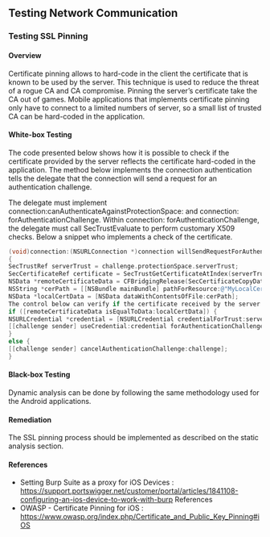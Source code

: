 ## Testing Network Communication

### Testing SSL Pinning

#### Overview

Certificate pinning allows to hard-code in the client the certificate that is known to be used by the server. This technique is used to reduce the threat of a rogue CA and CA compromise. Pinning the server’s certificate take the CA out of games. Mobile applications that implements certificate pinning only have to connect to a limited numbers of server, so a small list of trusted CA can be hard-coded in the application.

#### White-box Testing

The code presented below shows how it is possible to check if the certificate provided by the server reflects the certificate hard-coded  in the application. The method below implements the connection authentication tells the delegate that the connection will send a request for an authentication challenge.

The delegate must implement connection:canAuthenticateAgainstProtectionSpace: and connection: forAuthenticationChallenge. Within connection: forAuthenticationChallenge, the delegate must call SecTrustEvaluate to perform customary X509 checks. Below a snippet who implements a check of the certificate.  

```Objective-C
(void)connection:(NSURLConnection *)connection willSendRequestForAuthenticationChallenge:(NSURLAuthenticationChallenge *)challenge
{
SecTrustRef serverTrust = challenge.protectionSpace.serverTrust;
SecCertificateRef certificate = SecTrustGetCertificateAtIndex(serverTrust, 0);
NSData *remoteCertificateData = CFBridgingRelease(SecCertificateCopyData(certificate));
NSString *cerPath = [[NSBundle mainBundle] pathForResource:@"MyLocalCertificate" ofType:@"cer"];
NSData *localCertData = [NSData dataWithContentsOfFile:cerPath];
The control below can verify if the certificate received by the server is matching the one pinned in the client.
if ([remoteCertificateData isEqualToData:localCertData]) {
NSURLCredential *credential = [NSURLCredential credentialForTrust:serverTrust];
[[challenge sender] useCredential:credential forAuthenticationChallenge:challenge];
}
else {
[[challenge sender] cancelAuthenticationChallenge:challenge];
}
```

#### Black-box Testing

Dynamic analysis can be done by following the same methodology used for the Android applications.

#### Remediation

The SSL pinning process should be implemented as described on the static analysis section.

#### References

- Setting Burp Suite as a proxy for iOS Devices : https://support.portswigger.net/customer/portal/articles/1841108-configuring-an-ios-device-to-work-with-burp
References
- OWASP - Certificate Pinning for iOS : https://www.owasp.org/index.php/Certificate_and_Public_Key_Pinning#iOS
